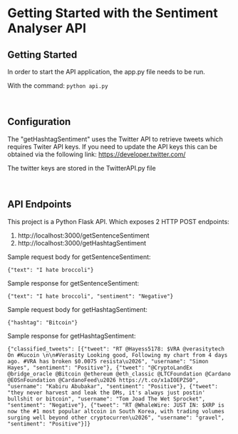 # Getting Started with the Sentiment Analyser API


## Getting Started
In order to start the API application, the app.py file needs to be run.

With the command:
`python api.py`

<br>

## Configuration

The "getHashtagSentiment" uses the Twitter API to retrieve tweets which requires Twiter API keys. If you need to update the API keys this can be obtained via the following link: https://developer.twitter.com/

The twitter keys are stored in the TwitterAPI.py file

<br>

## API Endpoints

This project is a Python Flask API. Which exposes 2 HTTP POST endpoints:

1) http://localhost:3000/getSentenceSentiment
2) http://localhost:3000/getHashtagSentiment

Sample request body for getSentenceSentiment:

`{"text": "I hate broccoli"}`

Sample response for getSentenceSentiment:


`{"text": "I hate broccoli", "sentiment": "Negative"}`

Sample request body for getHashtagSentiment:

`{"hashtag": "Bitcoin"}`

Sample response for getHashtagSentiment:

`{"classified_tweets": [{"tweet": "RT @Hayess5178: $VRA @verasitytech On #Kucoin \n\n#Verasity Looking good, Following my
chart from 4 days ago. #VRA has broken $0.0075 resista\u2026", "username": "Simon Hayes", "sentiment": "Positive"},
{"tweet": "@CryptoLandEx @bridge_oracle @Bitcoin @ethereum @eth_classic @LTCFoundation @Cardano @EOSnFoundation
@CardanoFeed\u2026 https://t.co/x1aIOEPZS0", "username": "Kabiru Abubakar", "sentiment": "Positive"}, {"tweet": "they
never harvest and leak the DMs, it's always just postin' bullshit or bitcoin", "username": "Tom Joad The Wet Sprocket",
"sentiment": "Negative"}, {"tweet": "RT @WhaleWire: JUST IN: $XRP is now the #1 most popular altcoin in South Korea,
with trading volumes surging well beyond other cryptocurren\u2026", "username": "gravel", "sentiment": "Positive"}]}`

